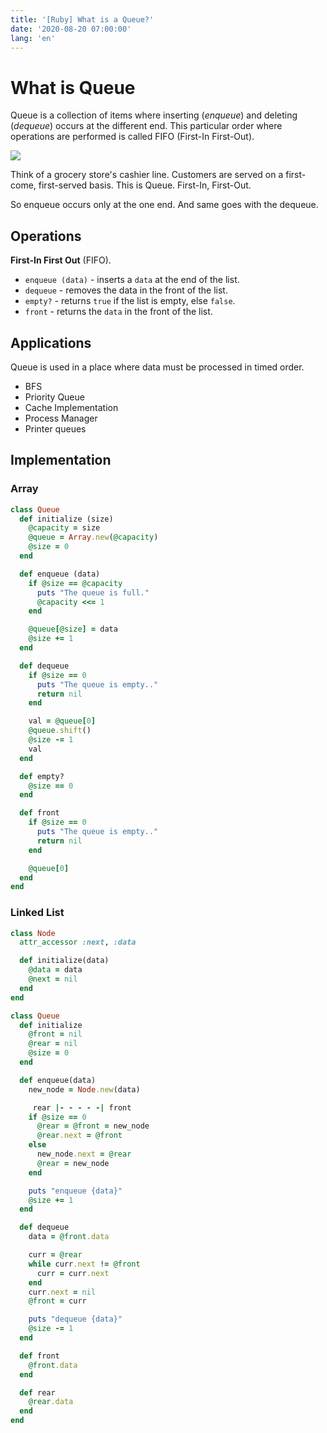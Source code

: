 ```yaml
---
title: '[Ruby] What is a Queue?'
date: '2020-08-20 07:00:00'
lang: 'en'
---
```


# What is Queue

Queue is a collection of items where inserting (_enqueue_) and deleting (_dequeue_) occurs at the different end. This particular order where operations are performed is called FIFO (First-In First-Out).

![](/images/data-structure/queue/queue-1.png)

Think of a grocery store's cashier line. Customers are served on a first-come, first-served basis. This is Queue. First-In, First-Out.

So enqueue occurs only at the one end. And same goes with the dequeue.

## Operations

**First-In First Out** (FIFO).

- `enqueue (data)` - inserts a `data` at the end of the list.
- `dequeue` - removes the data in the front of the list.
- `empty?` - returns `true` if the list is empty, else `false`.
- `front` - returns the `data` in the front of the list.

## Applications

Queue is used in a place where data must be processed in timed order.

- BFS
- Priority Queue
- Cache Implementation
- Process Manager
- Printer queues

## Implementation

### Array
```rb
class Queue
  def initialize (size)
    @capacity = size
    @queue = Array.new(@capacity)
    @size = 0
  end

  def enqueue (data)
    if @size == @capacity
      puts "The queue is full."
      @capacity <<= 1
    end

    @queue[@size] = data
    @size += 1
  end

  def dequeue
    if @size == 0
      puts "The queue is empty.."
      return nil
    end

    val = @queue[0]
    @queue.shift()
    @size -= 1
    val
  end

  def empty?
    @size == 0
  end

  def front
    if @size == 0
      puts "The queue is empty.."
      return nil
    end

    @queue[0]
  end
end
```

### Linked List
```rb
class Node
  attr_accessor :next, :data

  def initialize(data)
    @data = data
    @next = nil
  end
end

class Queue
  def initialize
    @front = nil
    @rear = nil
    @size = 0
  end

  def enqueue(data)
    new_node = Node.new(data)

     rear |- - - - -| front
    if @size == 0
      @rear = @front = new_node
      @rear.next = @front
    else
      new_node.next = @rear
      @rear = new_node
    end

    puts "enqueue {data}"
    @size += 1
  end

  def dequeue
    data = @front.data

    curr = @rear
    while curr.next != @front
      curr = curr.next
    end
    curr.next = nil
    @front = curr

    puts "dequeue {data}"
    @size -= 1
  end

  def front
    @front.data
  end

  def rear
    @rear.data
  end
end
```
